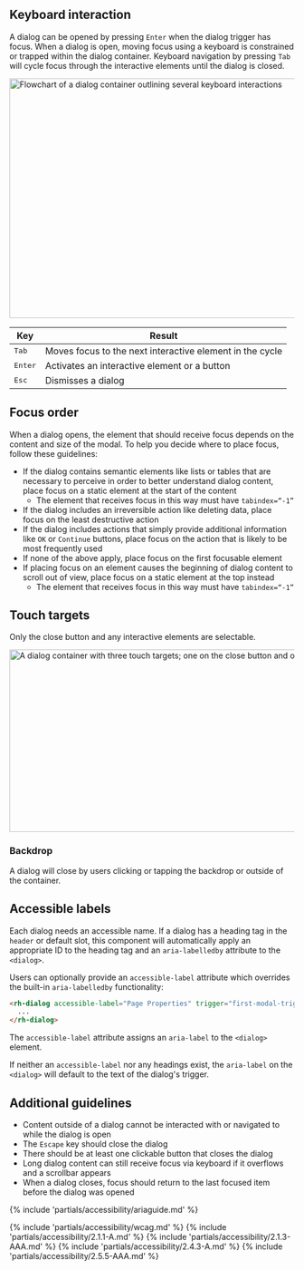 ## Keyboard interaction

A dialog can be opened by pressing `Enter` when the dialog trigger has focus. When a dialog is open, moving focus using a keyboard is constrained or trapped within the dialog container. Keyboard navigation by pressing `Tab` will cycle focus through the interactive elements until the dialog is closed.

<uxdot-example width-adjustment="1000px" variant="full" alignment="left" no-border>
  <img src="../dialog-a11y-keyboard-interactions.png"
        alt="Flowchart of a dialog container outlining several keyboard interactions"
        width="1000"
        height="423">
</uxdot-example>

<rh-table>
  <table>
    <thead>
      <tr>
        <th scope="col" data-label="Key">Key</th>
        <th scope="col" data-label="Result">Result</th>
      </tr>
    </thead>
    <tbody>
      <tr>
        <td data-label="Key"><kbd>Tab</kbd></td>
        <td data-label="Result">Moves focus to the next interactive element in the cycle</td>
      </tr>
      <tr>
        <td data-label="Key"><kbd>Enter</kbd></td>
        <td data-label="Result">Activates an interactive element or a button</td>
      </tr>
      <tr>
        <td data-label="Key"><kbd>Esc</kbd></td>
        <td data-label="Result">Dismisses a dialog</td>
      </tr>
    </tbody>
  </table>
</rh-table>


## Focus order

When a dialog opens, the element that should receive focus depends on the content and size of the modal. To help you decide where to place focus, follow these guidelines:

- If the dialog contains semantic elements like lists or tables that are necessary to perceive in order to better understand dialog content, place focus on a static element at the start of the content
  - The element that receives focus in this way must have `tabindex=“-1”`
- If the dialog includes an irreversible action like deleting data, place focus on the least destructive action
- If the dialog includes actions that simply provide additional information like `OK` or `Continue` buttons, place focus on the action that is likely to be most frequently used
- If none of the above apply, place focus on the first focusable element
- If placing focus on an element causes the beginning of dialog content to scroll out of view, place focus on a static element at the top instead
  - The element that receives focus in this way must have `tabindex=“-1”`



## Touch targets

Only the close button and any interactive elements are selectable.

<uxdot-example width-adjustment="1000px" variant="full" alignment="left" no-border>
  <img src="../dialog-a11y-touch-targets.png"
        alt="A dialog container with three touch targets; one on the close button and one on each button"
        width="1000"
        height="322">
</uxdot-example>


### Backdrop

A dialog will close by users clicking or tapping the backdrop or outside of the container.


## Accessible labels

Each dialog needs an accessible name. If a dialog has a heading tag in the `header` or default slot, this component will automatically apply an appropriate ID to the heading tag and an `aria-labelledby` attribute to the `<dialog>`.

Users can optionally provide an `accessible-label` attribute which overrides the built-in `aria-labelledby` functionality:

```html
<rh-dialog accessible-label="Page Properties" trigger="first-modal-trigger">
  ...
</rh-dialog>
```

The `accessible-label` attribute assigns an `aria-label` to the `<dialog>` element.

If neither an `accessible-label` nor any headings exist, the `aria-label` on the `<dialog>` will default to the text of the dialog's trigger.


## Additional guidelines

- Content outside of a dialog cannot be interacted with or navigated to while the dialog is open
- The `Escape` key should close the dialog
- There should be at least one clickable button that closes the dialog
- Long dialog content can still receive focus via keyboard if it overflows and a scrollbar appears
- When a dialog closes, focus should return to the last focused item before the dialog was opened


{% include 'partials/accessibility/ariaguide.md' %}

{% include 'partials/accessibility/wcag.md' %}
{% include 'partials/accessibility/2.1.1-A.md' %}
{% include 'partials/accessibility/2.1.3-AAA.md' %}
{% include 'partials/accessibility/2.4.3-A.md' %}
{% include 'partials/accessibility/2.5.5-AAA.md' %}

